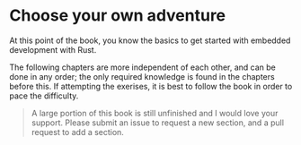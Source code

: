 # Choose your own adventure

At this point of the book,
you know the basics to get started with embedded development with Rust.

The following chapters are more independent of each other, and can be done in any order;
the only required knowledge is found in the chapters before this.
If attempting the exerises, it is best to follow the book in order to pace the difficulty.

> A large portion of this book is still unfinished and I would love your support.
> Please submit an issue to request a new section, and a pull request to add a section.